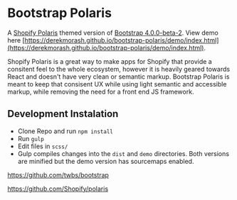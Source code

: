 # Bootstrap Polaris

A [Shopify Polaris](https://polaris.shopify.com/) themed version of [Bootstrap 4.0.0-beta-2](http://getbootstrap.com/). View demo here [https://derekmorash.github.io/bootstrap-polaris/demo/index.html](https://derekmorash.github.io/bootstrap-polaris/demo/index.html).

Shopify Polaris is a great way to make apps for Shopify that provide a consitent feel to the whole ecosystem, however it is heavily geared towards React and doesn't have very clean or semantic markup. Bootstrap Polaris is meant to keep that consisent UX while using light semantic and accessible markup, while removing the need for a front end JS framework.

## Development Instalation

- Clone Repo and run `npm install`
- Run `gulp`
- Edit files in `scss/`
- Gulp compiles changes into the `dist` and `demo` directories. Both versions are minified but the demo version has sourcemaps enabled.

https://github.com/twbs/bootstrap

https://github.com/Shopify/polaris